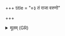 +++
title = "०३ तं राजा वरुणो"

+++
<details><summary>मूलम् (GR)</summary>

तं राजा वरुणो मणिं  
प्रत्य् अमुञ्चत शंभुवं  
सो अस्मै राज्यं दुहे  
(…) ॥
</details>